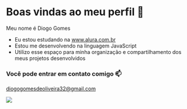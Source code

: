   # Boas vindas ao meu perfil 👋​

Meu nome é Diogo Gomes

  - Eu estou estudando na www.alura.com.br
  - Estou me desenvolvendo na linguagem JavaScript
  - Utilizo esse espaço para minha organização e  compartilhamento dos meus projetos desenvolvidos

  ### Você pode entrar em contato comigo 📫

  diogogomesdeoliveira32@gmail.com

  ![](https://media1.tenor.com/m/opEBWw0uddoAAAAC/umm.gif)
  
